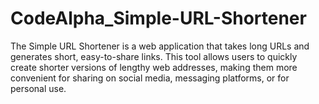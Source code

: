 # CodeAlpha_Simple-URL-Shortener
The Simple URL Shortener is a web application that takes long URLs and generates short, easy-to-share links. This tool allows users to quickly create shorter versions of lengthy web addresses, making them more convenient for sharing on social media, messaging platforms, or for personal use.
